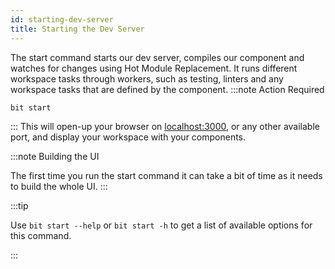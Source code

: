 ```yaml
---
id: starting-dev-server
title: Starting the Dev Server
---
```


The start command starts our dev server, compiles our component and watches for changes using Hot Module Replacement. It runs different workspace tasks through workers, such as testing, linters and any workspace tasks that are defined by the component.
:::note Action Required

```bash
bit start
```

:::
This will open-up your browser on [localhost:3000](http://localhost:3000), or any other available port, and display your workspace with your components.

:::note Building the UI

The first time you run the start command it can take a bit of time as it needs to build the whole UI.
:::

:::tip

Use `bit start --help` or `bit start -h` to get a list of available options for this command.

:::
